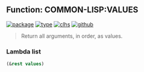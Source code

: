 ## Function: COMMON-LISP:VALUES
[![package](https://img.shields.io/badge/Package-COMMON--LISP-5f9ea0.svg?style=social&colorA=999999)](../) [![type](https://img.shields.io/badge/Type-Function-5f9ea0.svg?style=social&colorA=999999)](../#function) [![clhs](https://img.shields.io/badge/CLHS-VALUES-5f9ea0.svg?style=social&colorA=999999)](http://www.lispworks.com/documentation/HyperSpec/Body/a_values.htm) [![github](https://img.shields.io/badge/GitHub-View_the_source-5f9ea0.svg?style=social&colorA=999999&logo=github)](https://github.com/sbcl/sbcl/blob/master/src/code/eval.lisp/) 

> Return all arguments, in order, as values.

### Lambda list
```cl
(&rest values)
```
